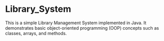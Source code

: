 # Library_System
This is a simple Library Management System implemented in Java. It demonstrates basic object-oriented programming (OOP) concepts such as classes, arrays, and methods.
